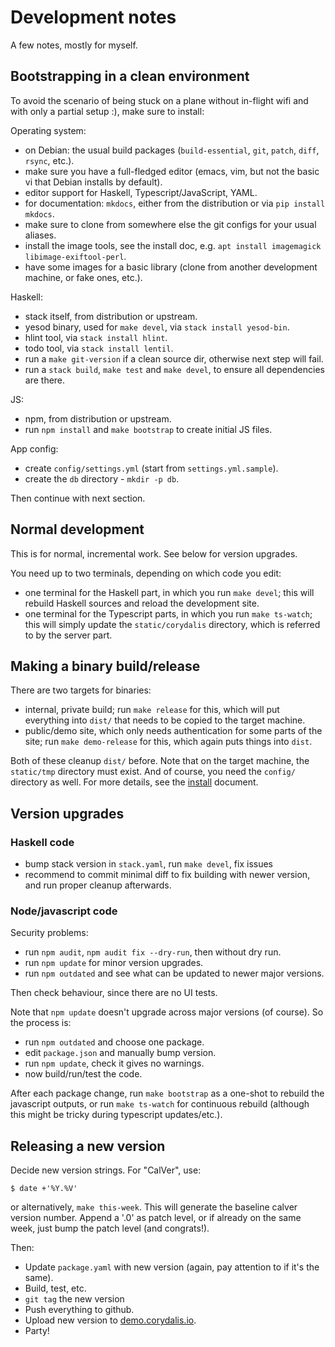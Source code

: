 # Development notes

A few notes, mostly for myself.

## Bootstrapping in a clean environment

To avoid the scenario of being stuck on a plane without in-flight wifi
and with only a partial setup :), make sure to install:

Operating system:

* on Debian: the usual build packages (`build-essential`, `git`,
  `patch`, `diff`, `rsync`, etc.).
* make sure you have a full-fledged editor (emacs, vim, but not the
  basic vi that Debian installs by default).
* editor support for Haskell, Typescript/JavaScript, YAML.
* for documentation: `mkdocs`, either from the distribution or via `pip
  install mkdocs`.
* make sure to clone from somewhere else the git configs for your usual
  aliases.
* install the image tools, see the install doc, e.g. `apt install
  imagemagick libimage-exiftool-perl`.
* have some images for a basic library (clone from another development
  machine, or fake ones, etc.).

Haskell:

* stack itself, from distribution or upstream.
* yesod binary, used for `make devel`, via `stack install yesod-bin`.
* hlint tool, via `stack install hlint`.
* todo tool, via `stack install lentil`.
* run a `make git-version` if a clean source dir, otherwise next step
  will fail.
* run a `stack build`, `make test` and `make devel`, to ensure all
  dependencies are there.

JS:

* npm, from distribution or upstream.
* run `npm install` and `make bootstrap` to create initial JS files.

App config:

* create `config/settings.yml` (start from `settings.yml.sample`).
* create the `db` directory - `mkdir -p db`.

Then continue with next section.

## Normal development

This is for normal, incremental work. See below for version upgrades.

You need up to two terminals, depending on which code you edit:

* one terminal for the Haskell part, in which you run `make devel`; this will
  rebuild Haskell sources and reload the development site.
* one terminal for the Typescript parts, in which you run `make ts-watch`; this
  will simply update the `static/corydalis` directory, which is referred to by
  the server part.

## Making a binary build/release

There are two targets for binaries:

* internal, private build; run `make release` for this, which will put
  everything into `dist/` that needs to be copied to the target machine.
* public/demo site, which only needs authentication for some parts of the site;
  run `make demo-release` for this, which again puts things into `dist`.

Both of these cleanup `dist/` before. Note that on the target machine, the
`static/tmp` directory must exist. And of course, you need the `config/`
directory as well. For more details, see the [install](install.md) document.

## Version upgrades

### Haskell code

* bump stack version in `stack.yaml`, run `make devel`, fix issues
* recommend to commit minimal diff to fix building with newer version, and run
  proper cleanup afterwards.

### Node/javascript code

Security problems:

* run `npm audit`, `npm audit fix --dry-run`, then without dry run.
* run `npm update` for minor version upgrades.
* run `npm outdated` and see what can be updated to newer major versions.

Then check behaviour, since there are no UI tests.

Note that `npm update` doesn't upgrade across major versions (of course). So
the process is:

* run `npm outdated` and choose one package.
* edit `package.json` and manually bump version.
* run `npm update`, check it gives no warnings.
* now build/run/test the code.

After each package change, run `make bootstrap` as a one-shot to rebuild the
javascript outputs, or run `make ts-watch` for continuous rebuild (although this
might be tricky during typescript updates/etc.).

## Releasing a new version

Decide new version strings. For "CalVer", use:

```
$ date +'%Y.%V'
```

or alternatively, `make this-week`. This will generate the baseline calver
version number. Append a '.0' as patch level, or if already on the same week,
just bump the patch level (and congrats!).

Then:

* Update `package.yaml` with new version (again, pay attention to if it's the
  same).
* Build, test, etc.
* `git tag` the new version
* Push everything to github.
* Upload new version to [demo.corydalis.io](http://demo.corydalis.io).
* Party!
